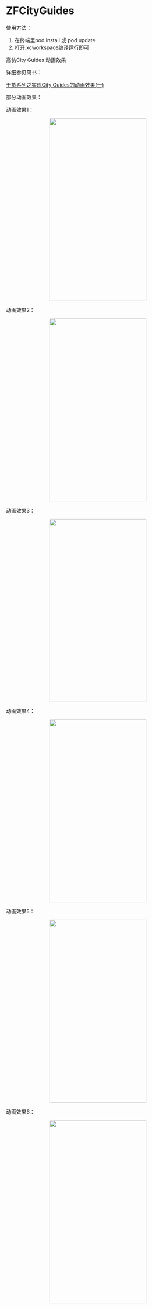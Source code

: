 # ZFCityGuides
使用方法：

1. 在终端里pod install 或 pod update 
2. 打开.xcworkspace编译运行即可
 
高仿City Guides 动画效果

详细参见简书：

[干货系列之实现City Guides的动画效果(一)](http://www.jianshu.com/p/d8e7cc5b307b)

部分动画效果：

动画效果1：
<p align="center" >
<img src="http://upload-images.jianshu.io/upload_images/1255171-07889b069ecc1427.gif" width="266" height="500"/>
</p>

动画效果2：
<p align="center" >
<img src="http://upload-images.jianshu.io/upload_images/1255171-34621cd10ae0c1c2.gif" width="266" height="500"/>
</p>

动画效果3：

<p align="center" >
<img src="http://upload-images.jianshu.io/upload_images/1255171-e55dedda1d88e9c8.gif" width="266" height="500"/>
</p>

动画效果4：

<p align="center" >
<img src="http://upload-images.jianshu.io/upload_images/1255171-50b3cf8b9bcd718d.gif" width="266" height="500"/>

动画效果5：

<p align="center" >
<img src="http://upload-images.jianshu.io/upload_images/1255171-e67dbcdc7df75373.gif" width="266" height="500"/>

动画效果6：

<p align="center" >
<img src="https://github.com/WZF-Fei/ZFCityGuides/blob/master/ZFCityGuides/images/ZFCityGuides-stats.gif" width="266" height="500"/>

</p>

